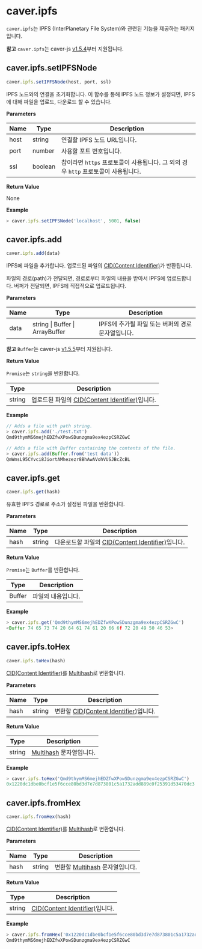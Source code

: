 # caver.ipfs <a id="caver-ipfs"></a>

`caver.ipfs`는 IPFS (InterPlanetary File System)와 관련된 기능을 제공하는 패키지입니다.

**참고** `caver.ipfs`는 caver-js [v1.5.4](https://www.npmjs.com/package/caver-js/v/1.5.4)부터 지원됩니다.

## caver.ipfs.setIPFSNode <a id="caver-ipfs-setipfsnode"></a>

```javascript
caver.ipfs.setIPFSNode(host, port, ssl)
```

IPFS 노드와의 연결을 초기화합니다. 이 함수를 통해 IPFS 노드 정보가 설정되면, IPFS에 대해 파일을 업로드, 다운로드 할 수 있습니다.

**Parameters**

| Name | Type    | Description                                           |
| ---- | ------- | ----------------------------------------------------- |
| host | string  | 연결할 IPFS 노드 URL입니다.                                   |
| port | number  | 사용할 포트 번호입니다.                                         |
| ssl  | boolean | 참이라면 `https` 프로토콜이 사용됩니다. 그 외의 경우 `http` 프로토콜이 사용됩니다. |


**Return Value**

None

**Example**

```javascript
> caver.ipfs.setIPFSNode('localhost', 5001, false)
```

## caver.ipfs.add <a id="caver-ipfs-add"></a>

```javascript
caver.ipfs.add(data)
```

IPFS에 파일을 추가합니다. 업로드된 파일의 [CID(Content Identifier)](https://docs.ipfs.io/concepts/content-addressing/#content-addressing-and-cids)가 반환됩니다.

파일의 경로(path)가 전달되면, 경로로부터 파일의 내용을 받아서 IPFS에 업로드합니다. 버퍼가 전달되면, IPFS에 직접적으로 업로드됩니다.

**Parameters**

| Name | Type                                    | Description                    |
| ---- | --------------------------------------- | ------------------------------ |
| data | string &#124; Buffer &#124; ArrayBuffer | IPFS에 추가될 파일 또는 버퍼의 경로 문자열입니다. |

**참고** `Buffer`는 caver-js [v1.5.5](https://www.npmjs.com/package/caver-js/v/1.5.5)부터 지원됩니다.


**Return Value**

`Promise`는 `string`을 반환합니다.

| Type   | Description                                                                                                           |
| ------ | --------------------------------------------------------------------------------------------------------------------- |
| string | 업로드된 파일의 [CID(Content Identifier)](https://docs.ipfs.io/concepts/content-addressing/#content-addressing-and-cids)입니다. |

**Example**

```javascript
// Adds a file with path string.
> caver.ipfs.add('./test.txt')
Qmd9thymMS6mejhEDZfwXPowSDunzgma9ex4ezpCSRZGwC

// Adds a file with Buffer containing the contents of the file.
> caver.ipfs.add(Buffer.from('test data'))
QmWmsL95CYvci8JiortAMhezezr8BhAwAVohVUSJBcZcBL
```

## caver.ipfs.get <a id="caver-ipfs-get"></a>

```javascript
caver.ipfs.get(hash)
```

유효한 IPFS 경로로 주소가 설정된 파일을 반환합니다.

**Parameters**

| Name | Type   | Description                                                                                                            |
| ---- | ------ | ---------------------------------------------------------------------------------------------------------------------- |
| hash | string | 다운로드할 파일의 [CID(Content Identifier)](https://docs.ipfs.io/concepts/content-addressing/#content-addressing-and-cids)입니다. |


**Return Value**

`Promise`는 `Buffer`를 반환합니다.

| Type   | Description |
| ------ | ----------- |
| Buffer | 파일의 내용입니다.  |

**Example**

```javascript
> caver.ipfs.get('Qmd9thymMS6mejhEDZfwXPowSDunzgma9ex4ezpCSRZGwC')
<Buffer 74 65 73 74 20 64 61 74 61 20 66 6f 72 20 49 50 46 53>
```

## caver.ipfs.toHex <a id="caver-ipfs-tohex"></a>

```javascript
caver.ipfs.toHex(hash)
```

[CID(Content Identifier)](https://docs.ipfs.io/concepts/content-addressing/#content-addressing-and-cids)를 [Multihash](https://multiformats.io/multihash)로 변환합니다.

**Parameters**

| Name | Type   | Description                                                                                                      |
| ---- | ------ | ---------------------------------------------------------------------------------------------------------------- |
| hash | string | 변환할 [CID(Content Identifier)](https://docs.ipfs.io/concepts/content-addressing/#content-addressing-and-cids)입니다. |


**Return Value**

| Type   | Description                                            |
| ------ | ------------------------------------------------------ |
| string | [Multihash](https://multiformats.io/multihash) 문자열입니다. |

**Example**

```javascript
> caver.ipfs.toHex('Qmd9thymMS6mejhEDZfwXPowSDunzgma9ex4ezpCSRZGwC')
0x1220dc1dbe0bcf1e5f6cce80bd3d7e7d873801c5a1732add889c0f25391d53470dc3
```

## caver.ipfs.fromHex <a id="caver-ipfs-fromhex"></a>

```javascript
caver.ipfs.fromHex(hash)
```

[CID(Content Identifier)](https://docs.ipfs.io/concepts/content-addressing/#content-addressing-and-cids)를 [Multihash](https://multiformats.io/multihash)로 변환합니다.

**Parameters**

| Name | Type   | Description                                                |
| ---- | ------ | ---------------------------------------------------------- |
| hash | string | 변환할 [Multihash](https://multiformats.io/multihash) 문자열입니다. |


**Return Value**

| Type   | Description                                                                                                  |
| ------ | ------------------------------------------------------------------------------------------------------------ |
| string | [CID(Content Identifier)](https://docs.ipfs.io/concepts/content-addressing/#content-addressing-and-cids)입니다. |

**Example**

```javascript
> caver.ipfs.fromHex('0x1220dc1dbe0bcf1e5f6cce80bd3d7e7d873801c5a1732add889c0f25391d53470dc3')
Qmd9thymMS6mejhEDZfwXPowSDunzgma9ex4ezpCSRZGwC
```
